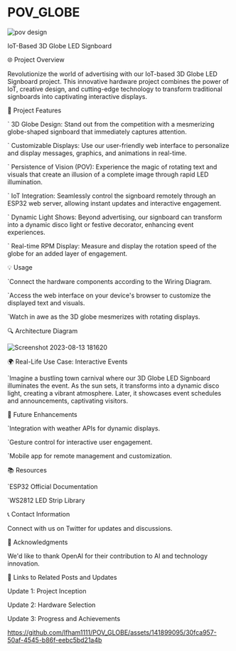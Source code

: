 # POV_GLOBE
![pov design](https://github.com/Ifham1111/POV_GLOBE/assets/141899095/07308f2c-000a-496b-b8a1-7526efe765bb)




IoT-Based 3D Globe LED Signboard




🌐 Project Overview



Revolutionize the world of advertising with our IoT-based 3D Globe LED Signboard project. This innovative hardware project combines the power of IoT, creative design, and cutting-edge technology to transform traditional signboards into captivating interactive displays.





🚀 Project Features



` 3D Globe Design: Stand out from the competition with a mesmerizing globe-shaped signboard that immediately captures attention.


` Customizable Displays: Use our user-friendly web interface to personalize and display messages, graphics, and animations in real-time.


` Persistence of Vision (POV): Experience the magic of rotating text and visuals that create an illusion of a complete image through rapid LED illumination.


` IoT Integration: Seamlessly control the signboard remotely through an ESP32 web server, allowing instant updates and interactive engagement.


` Dynamic Light Shows: Beyond advertising, our signboard can transform into a dynamic disco light or festive decorator, enhancing event experiences.


` Real-time RPM Display: Measure and display the rotation speed of the globe for an added layer of engagement.





💡 Usage


`Connect the hardware components according to the Wiring Diagram.


`Access the web interface on your device's browser to customize the displayed text and visuals.


`Watch in awe as the 3D globe mesmerizes with rotating displays.





🔍 Architecture Diagram



![Screenshot 2023-08-13 181620](https://github.com/Ifham1111/POV_GLOBE/assets/141899095/cbf666a5-37b7-41ee-b0e4-3f0d972e37a7)






🌍 Real-Life Use Case: Interactive Events


`Imagine a bustling town carnival where our 3D Globe LED Signboard illuminates the event. As the sun sets, it transforms into a dynamic disco light, creating a vibrant atmosphere. Later, it showcases event schedules and announcements, captivating visitors.






🚀 Future Enhancements


`Integration with weather APIs for dynamic displays.


`Gesture control for interactive user engagement.


`Mobile app for remote management and customization.





📚 Resources


`ESP32 Official Documentation


`WS2812 LED Strip Library





📞 Contact Information


Connect with us on Twitter for updates and discussions.






🙏 Acknowledgments

We'd like to thank OpenAI for their contribution to AI and technology innovation.

🔗 Links to Related Posts and Updates

Update 1: Project Inception


Update 2: Hardware Selection


Update 3: Progress and Achievements






https://github.com/Ifham1111/POV_GLOBE/assets/141899095/30fca957-50af-4545-b86f-eebc5bd21a4b

